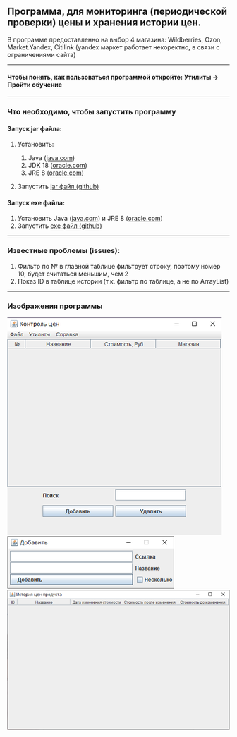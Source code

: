 ## Программа, для мониторинга (периодической проверки) цены и хранения истории цен. ##

В программе предоставленно на выбор 4 магазина: Wildberries, Ozon, Market.Yandex, Citilink (yandex маркет работает некоректно, в связи с ограничениями сайта)

-------------------------
#### Чтобы понять, как пользоваться программой откройте: Утилиты -> Пройти обучение ####

-------------------------

### Что необходимо, чтобы запустить программу ###

#### Запуск jar файла: ####

1. Установить:
    1) Java ([java.com](https://www.java.com/ru/download/))
    2) JDK 18 ([oracle.com](https://www.oracle.com/java/technologies/downloads/#jdk18-windows))
    3) JRE 8 ([oracle.com](https://www.oracle.com/java/technologies/downloads/#jre8-windows))

2. Запустить [jar файл (github)](https://github.com/Sadeal/Market-Parser/blob/main/etc/Course.jar)

#### Запуск exe файла: ####

1. Установить Java ([java.com](https://www.java.com/ru/download/)) и JRE 8 ([oracle.com](https://www.oracle.com/java/technologies/downloads/#jre8-windows))
2. Запустить [exe файл (github)](https://github.com/Sadeal/Market-Parser/blob/main/etc/MarketParser.exe)

-------------------------

### Известные проблемы (issues): ###

  1. Фильтр по № в главной таблице фильтрует строку, поэтому номер 10, будет считаться меньшим, чем 2
  2. Показ ID в таблице истории (т.к. фильтр по таблице, а не по ArrayList)
-------------------------
### Изображения программы ###

![Основное окно](https://github.com/Sadeal/JavaCourse/blob/main/img/mainwindow.png)
![Окно добавления](https://github.com/Sadeal/JavaCourse/blob/main/img/addwindow.png)
![Окно истории](https://github.com/Sadeal/JavaCourse/blob/main/img/historywindow.png)
